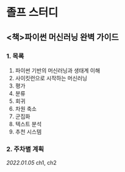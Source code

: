 졸프 스터디
===============================
<책>파이썬 머신러닝 완벽 가이드
--------------------------
### 1. 목록
1. 파이썬 기반의 머신러닝과 생태계 이해
2. 사이킷런으로 시작하는 머신러닝
3. 평가
4. 분류
5. 회귀  
6. 차원 축소
7. 군집화  
8. 텍스트 분석
9. 추천 시스템

### 2. 주차별 계획
*2022.01.05* ch1, ch2
